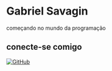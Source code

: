 # Gabriel Savagin
começando no mundo da programação
## conecte-se comigo
[![GitHub](https://img.shields.io/badge/GitHub-100000?style=for-the-badge&logo=github&logoColor=white)](https://github.com/GabrielSavagin)